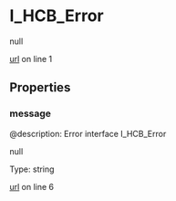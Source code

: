 # I_HCB_Error

null 

[url](https://github.com/devramsean0/hcb.js/blob/3a80272/src/api_schemas/error.ts#L1) on line 1  

## Properties
### message
@description: Error interface
 I_HCB_Error 

null 

Type: string  

[url](https://github.com/devramsean0/hcb.js/blob/3a80272/src/api_schemas/error.ts#L6) on line 6  
